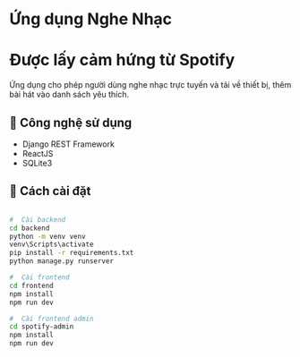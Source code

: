 # Ứng dụng Nghe Nhạc
# Được lấy cảm hứng từ Spotify

Ứng dụng cho phép người dùng nghe nhạc trực tuyến và tải về thiết bị, thêm bài hát vào danh sách yêu thích.

## 🔧 Công nghệ sử dụng
- Django REST Framework
- ReactJS
- SQLite3

## 🚀 Cách cài đặt

```bash

#  Cài backend
cd backend
python -m venv venv
venv\Scripts\activate
pip install -r requirements.txt
python manage.py runserver

#  Cài frontend
cd frontend
npm install
npm run dev

#  Cài frontend admin
cd spotify-admin
npm install
npm run dev